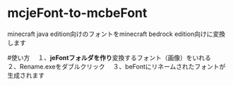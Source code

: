 # mcjeFont-to-mcbeFont　
minecraft java edition向けのフォントをminecraft bedrock edition向けに変換します　

#使い方　
１、**jeFontフォルダを作り**変換するフォント（画像）をいれる　
２、Rename.exeをダブルクリック　
３、beFontにリネームされたフォントが生成されます　
